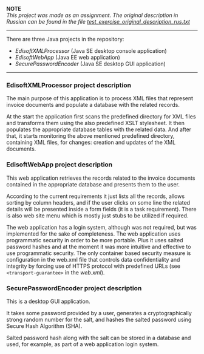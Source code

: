 **NOTE**<br />
*This project was made as an assignment. The original description in Russian can be found in the file [test_exercise_original_description_rus.txt](test_exercise_original_description_rus.txt)*

---

There are three Java projects in the repository:
 * *EdisoftXMLProcessor* (Java SE desktop console application)
 * *EdisoftWebApp* (Java EE web application)
 * *SecurePasswordEncoder* (Java SE desktop GUI application)

----
<h3>EdisoftXMLProcessor project description</h3>

The main purpose of this application is to process XML files that represent
invoice documents and populate a database with the related records.

At the start the application first scans the predefined directory for XML files
and transforms them using the also predefined XSLT stylesheet. It then populates
the appropriate database tables with the related data. And after that, it starts
monitoring the above mentioned predefined directory, containing XML files, for changes:
creation and updates of the XML documents.


<h3>EdisoftWebApp project description</h3>

This web application retrieves the records related to the invoice documents
contained in the appropriate database and presents them to the user.

According to the current requirements it just lists all the records,
allows sorting by column headers, and if the user clicks on some line the
related details will be presented inside a form fields (it is a task requirement).
There is also web site menu which is mostly just stubs to be utilized
if required.

The web application has a login system, although was not required, but was
implemented for the sake of completeness. The web application uses programmatic
security in order to be more portable. Plus it uses salted password hashes and
at the moment it was more intuitive and effective to use programmatic security.
The only container based security measure is configuration in the web.xml
file that controls data confidentiality and integrity by forcing use of HTTPS
protocol with predefined URLs (see <code>&lt;transport-guarantee&gt;</code> in the <i>web.xml</i>).


<h3>SecurePasswordEncoder project description</h3>
This is a desktop GUI application.

It takes some password provided by a user,
generates a cryptographically strong random number for the salt,
and hashes the salted password using Secure Hash Algorithm (SHA).

Salted password hash along with the salt can be stored in a
database and used, for example, as part of a web application
login system.
